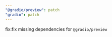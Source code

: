```yaml
---
"@gradio/preview": patch
"gradio": patch
---
```


fix:fix missing dependencies for `@gradio/preview`
